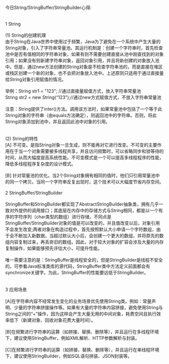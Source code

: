 <div class="bd">今日String/StringBuffer/StringBuilder心得:<br><br><br>1 String<br><br>(1) String的创建机理<br>由于String在Java世界中使用过于频繁，Java为了避免在一个系统中产生大量的String对象，引入了字符串常量池。其运行机制是：创建一个字符串时，首先检查池中是否有值相同的字符串对象，如果有则不需要创建直接从池中刚查找到的对象引用；如果没有则新建字符串对象，返回对象引用，并且将新创建的对象放入池中。但是，通过new方法创建的String对象是不检查字符串池的，而是直接在堆区或栈区创建一个新的对象，也不会把对象放入池中。上述原则只适用于通过直接量给String对象引用赋值的情况。<br><br>举例：String str1 = "123"; //通过直接量赋值方式，放入字符串常量池<br>String str2 = new String(“123”);//通过new方式赋值方式，不放入字符串常量池<br><br>注意：String提供了inter()方法。调用该方法时，如果常量池中包括了一个等于此String对象的字符串（由equals方法确定），则返回池中的字符串。否则，将此String对象添加到池中，并且返回此池中对象的引用。<br><br><br>(2) String的特性<br>[A] 不可变。是指String对象一旦生成，则不能再对它进行改变。不可变的主要作用在于当一个对象需要被多线程共享，并且访问频繁时，可以省略同步和锁等待的时间，从而大幅度提高系统性能。不可变模式是一个可以提高多线程程序的性能，降低多线程程序复杂度的设计模式。<br><br>[B] 针对常量池的优化。当2个String对象拥有相同的值时，他们只引用常量池中的同一个拷贝。当同一个字符串反复出现时，这个技术可以大幅度节省内存空间。<br><br>2 StringBuffer/StringBuilder<br><br>StringBuffer和StringBuilder都实现了AbstractStringBuilder抽象类，拥有几乎一致对外提供的调用接口；其底层在内存中的存储方式与String相同，都是以一个有序的字符序列（char类型的数组）进行存储，不同点是StringBuffer/StringBuilder对象的值是可以改变的，并且值改变以后，对象引用不会发生改变;两者对象在构造过程中，首先按照默认大小申请一个字符数组，由于会不断加入新数据，当超过默认大小后，会创建一个更大的数组，并将原先的数组内容复制过来，再丢弃旧的数组。因此，对于较大对象的扩容会涉及大量的内存复制操作，如果能够预先评估大小，可提升性能。<br><br>唯一需要注意的是：StringBuffer是线程安全的，但是StringBuilder是线程不安全的。可参看Java标准类库的源代码，StringBuffer类中方法定义前面都会有synchronize关键字。为此，StringBuffer的性能要远低于StringBuilder。<br><br><br>3 应用场景	<br><br>[A]在字符串内容不经常发生变化的业务场景优先使用String类。例如：常量声明、少量的字符串拼接操作等。如果有大量的字符串内容拼接，避免使用String与String之间的“+”操作，因为这样会产生大量无用的中间对象，耗费空间且执行效率低下（新建对象、回收对象花费大量时间）。<br><br>[B]在频繁进行字符串的运算（如拼接、替换、删除等），并且运行在多线程环境下，建议使用StringBuffer，例如XML解析、HTTP参数解析与封装。<br><br>[C]在频繁进行字符串的运算（如拼接、替换、删除等），并且运行在单线程环境下，建议使用StringBuilder，例如SQL语句拼装、JSON封装等。</div>